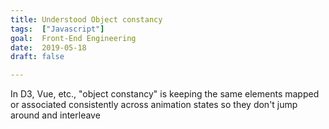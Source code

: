 ```yaml
---
title: Understood Object constancy
tags:  ["Javascript"]
goal:  Front-End Engineering
date:  2019-05-18
draft: false

---
```

In D3, Vue, etc., "object constancy" is keeping the same elements mapped or associated consistently across animation states so they don't jump around and interleave

